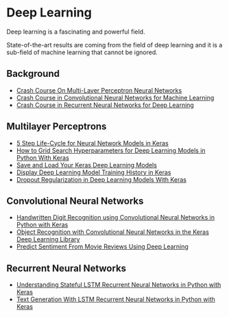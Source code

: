 # Deep Learning
Deep learning is a fascinating and powerful field.

State-of-the-art results are coming from the field of deep learning and it is a sub-field of machine learning that cannot be ignored.

## Background
* [Crash Course On Multi-Layer Perceptron Neural Networks](https://github.com/khanhnamle1994/applied-machine-learning/blob/master/Deep-Learning/crash_course_on_multilayer_perceptron_neural_networks.ipynb)
* [Crash Course in Convolutional Neural Networks for Machine Learning](https://github.com/khanhnamle1994/applied-machine-learning/blob/master/Deep-Learning/crash_course_in_convolutional_neural_networks_for_machine_learning.ipynb)
* [Crash Course in Recurrent Neural Networks for Deep Learning](https://github.com/khanhnamle1994/applied-machine-learning/blob/master/Deep-Learning/crash_course_recurrent_neural_networks_for_deep_learning.ipynb)

## Multilayer Perceptrons
* [5 Step Life-Cycle for Neural Network Models in Keras](https://github.com/khanhnamle1994/applied-machine-learning/blob/master/Deep-Learning/5_step_life_cycle_neural_network_models_in_keras.ipynb)
* [How to Grid Search Hyperparameters for Deep Learning Models in Python With Keras](https://github.com/khanhnamle1994/applied-machine-learning/blob/master/Deep-Learning/grid_search_hyperparameters_for_deep_learning_models_in_python_with_keras.ipynb)
* [Save and Load Your Keras Deep Learning Models](https://github.com/khanhnamle1994/applied-machine-learning/blob/master/Deep-Learning/save_and_load_keras_deep_learning_models.ipynb)
* [Display Deep Learning Model Training History in Keras](https://github.com/khanhnamle1994/applied-machine-learning/blob/master/Deep-Learning/display_deep_learning_model_training_history_keras.ipynb)
* [Dropout Regularization in Deep Learning Models With Keras](https://github.com/khanhnamle1994/applied-machine-learning/blob/master/Deep-Learning/dropout_regularization_in_deep_learning_models_with_keras.ipynb)

## Convolutional Neural Networks
* [Handwritten Digit Recognition using Convolutional Neural Networks in Python with Keras](https://github.com/khanhnamle1994/applied-machine-learning/blob/master/Deep-Learning/handwritten_digit_recognition_using_CNN_Python_Keras.ipynb)
* [Object Recognition with Convolutional Neural Networks in the Keras Deep Learning Library](https://github.com/khanhnamle1994/applied-machine-learning/blob/master/Deep-Learning/object_recognition_with_CNN_in_Keras_deep_learning_library.ipynb)
* [Predict Sentiment From Movie Reviews Using Deep Learning](https://github.com/khanhnamle1994/applied-machine-learning/blob/master/Deep-Learning/predict_sentiment_from_movies_using_deep_learning.ipynb)

## Recurrent Neural Networks
* [Understanding Stateful LSTM Recurrent Neural Networks in Python with Keras](https://github.com/khanhnamle1994/applied-machine-learning/blob/master/Deep-Learning/understanding_stateful_LSTM_recurrent_neural_nets_python_keras.ipynb)
* [Text Generation With LSTM Recurrent Neural Networks in Python with Keras](https://github.com/khanhnamle1994/applied-machine-learning/blob/master/Deep-Learning/text_generation_with_LSTM_recurrent_neural_nets_python_keras.ipynb)
